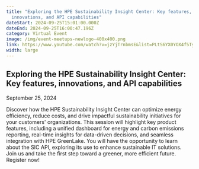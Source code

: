 ```yaml
---
title: "Exploring the HPE Sustainability Insight Center: Key features,
  innovations, and API capabilities"
dateStart: 2024-09-25T15:01:00.000Z
dateEnd: 2024-09-25T16:00:47.196Z
category: Virtual Event
image: /img/event-meetups-newlogo-400x400.png
link: https://www.youtube.com/watch?v=jzYjTrnbmsE&list=PLtS6YX0YOX4f5TyRI7jUdjm7D9H4laNlF
width: large
---
```

## Exploring the HPE Sustainability Insight Center: Key features, innovations, and API capabilities

September 25, 2024

Discover how the HPE Sustainability Insight Center can optimize energy efficiency, reduce costs, and drive impactful sustainability initiatives for your customers' organizations. This session will highlight key product features, including a unified dashboard for energy and carbon emissions reporting, real-time insights for data-driven decisions, and seamless integration with HPE GreenLake. You will have the opportunity to learn about the SIC API, exploring its use to enhance sustainable IT solutions. Join us and take the first step toward a greener, more efficient future. Register now!
